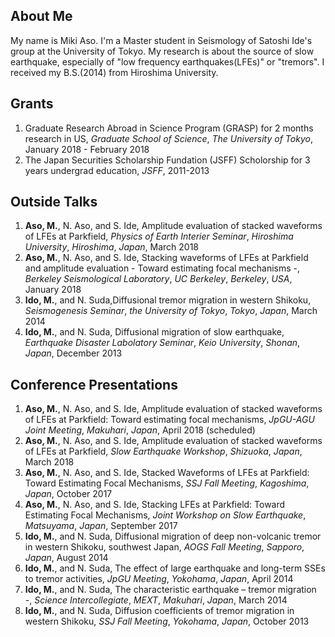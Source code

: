 ## About Me
My name is Miki Aso. I'm a Master student in Seismology of Satoshi Ide's group at the University of Tokyo. My research is about the source of slow earthquake, especially of "low frequency earthquakes(LFEs)" or "tremors". I received my B.S.(2014) from Hiroshima University.

## Grants
1. Graduate Research Abroad in Science Program (GRASP) for 2 months research in US, _Graduate School of Science_, _The University of Tokyo_, January 2018 - February 2018  
1. The Japan Securities Scholarship Fundation (JSFF) Scholorship for 3 years undergrad education, _JSFF_, 2011-2013  

## Outside Talks
1. __Aso, M.__, N. Aso, and S. Ide, Amplitude evaluation of stacked waveforms of LFEs at Parkfield, _Physics of Earth Interier Seminar_, _Hiroshima University_, _Hiroshima_, _Japan_, March 2018 
1. __Aso, M.__, N. Aso, and S. Ide, Stacking waveforms of LFEs at Parkfield and amplitude evaluation - Toward estimating focal mechanisms -, _Berkeley Seismological Laboratory_, _UC Berkeley_, _Berkeley_, _USA_, January 2018 
1. __Ido, M.__, and N. Suda,Diffusional tremor migration in western Shikoku, _Seismogenesis Seminar_, _the University of Tokyo_, _Tokyo_, _Japan_, March 2014  
1. __Ido, M.__, and N. Suda, Diffusional migration of slow earthquake, _Earthquake Disaster Labolatory Seminar_, _Keio University_, _Shonan_, _Japan_, December 2013  

## Conference Presentations
1. __Aso, M.__, N. Aso, and S. Ide, Amplitude evaluation of stacked waveforms of LFEs at Parkfield: Toward estimating focal mechanisms, _JpGU-AGU Joint Meeting_, _Makuhari_, _Japan_, April 2018 (scheduled)
1. __Aso, M.__, N. Aso, and S. Ide, Amplitude evaluation of stacked waveforms of LFEs at Parkfield, _Slow Earthquake Workshop_, _Shizuoka_, _Japan_, March 2018
1. __Aso, M.__, N. Aso, and S. Ide, Stacked Waveforms of LFEs at Parkfield: Toward Estimating Focal Mechanisms, _SSJ Fall Meeting_, _Kagoshima_, _Japan_, October 2017
1. __Aso, M.__, N. Aso, and S. Ide, Stacking LFEs at Parkfield: Toward Estimating
Focal Mechanisms, _Joint Workshop on Slow Earthquake_, _Matsuyama_, _Japan_, September 2017
1. __Ido, M.__, and N. Suda, Diffusional migration of deep non-volcanic tremor in western
Shikoku, southwest Japan, _AOGS Fall Meeting_, _Sapporo_, _Japan_, August 2014 
1. __Ido, M.__, and N. Suda, The effect of large earthquake and long-term SSEs to tremor activities, _JpGU Meeting_, _Yokohama_, _Japan_, April 2014  
1. __Ido, M.__, and N. Suda, The characteristic earthquake – tremor migration -, _Science Intercollegiate_, _MEXT_, _Makuhari_, _Japan_, March 2014  
1. __Ido, M.__, and N. Suda, Diffusion coefficients of tremor migration in western Shikoku, _SSJ Fall Meeting_, _Yokohama_, _Japan_, October 2013  

